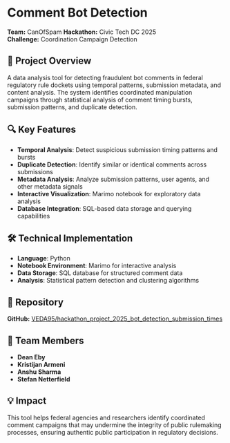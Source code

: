# Comment Bot Detection

**Team:** CanOfSpam
**Hackathon:** Civic Tech DC 2025  
**Challenge:** Coordination Campaign Detection

## 🎯 Project Overview

A data analysis tool for detecting fraudulent bot comments in federal regulatory rule dockets using temporal patterns, submission metadata, and content analysis. The system identifies coordinated manipulation campaigns through statistical analysis of comment timing bursts, submission patterns, and duplicate detection.

## 🔍 Key Features

- **Temporal Analysis**: Detect suspicious submission timing patterns and bursts
- **Duplicate Detection**: Identify similar or identical comments across submissions
- **Metadata Analysis**: Analyze submission patterns, user agents, and other metadata signals
- **Interactive Visualization**: Marimo notebook for exploratory data analysis
- **Database Integration**: SQL-based data storage and querying capabilities

## 🛠️ Technical Implementation

- **Language**: Python
- **Notebook Environment**: Marimo for interactive analysis
- **Data Storage**: SQL database for structured comment data
- **Analysis**: Statistical pattern detection and clustering algorithms

## 🚀 Repository

**GitHub:** [VEDA95/hackathon_project_2025_bot_detection_submission_times](https://github.com/VEDA95/hackathon_project_2025_bot_detection_submission_times)

## 🤝 Team Members

- **Dean Eby**
- **Kristijan Armeni**
- **Anshu Sharma**
- **Stefan Netterfield**

## 💡 Impact

This tool helps federal agencies and researchers identify coordinated comment campaigns that may undermine the integrity of public rulemaking processes, ensuring authentic public participation in regulatory decisions.
